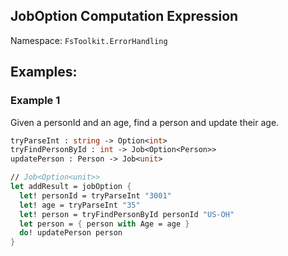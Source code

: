 ## JobOption Computation Expression

Namespace: `FsToolkit.ErrorHandling`

## Examples:

### Example 1

Given a personId and an age, find a person and update their age.

```fsharp
tryParseInt : string -> Option<int>
tryFindPersonById : int -> Job<Option<Person>>
updatePerson : Person -> Job<unit>
```

```fsharp
// Job<Option<unit>>
let addResult = jobOption {
  let! personId = tryParseInt "3001"
  let! age = tryParseInt "35"
  let! person = tryFindPersonById personId "US-OH"
  let person = { person with Age = age }
  do! updatePerson person
}
```